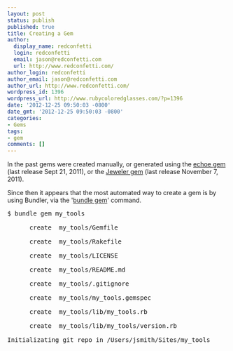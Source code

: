 ```yaml
---
layout: post
status: publish
published: true
title: Creating a Gem
author:
  display_name: redconfetti
  login: redconfetti
  email: jason@redconfetti.com
  url: http://www.redconfetti.com/
author_login: redconfetti
author_email: jason@redconfetti.com
author_url: http://www.redconfetti.com/
wordpress_id: 1396
wordpress_url: http://www.rubycoloredglasses.com/?p=1396
date: '2012-12-25 09:50:03 -0800'
date_gmt: '2012-12-25 09:50:03 -0800'
categories:
- Gems
tags:
- gem
comments: []
---
```

<p>In the past gems were created manually, or generated using the <a href="http://rubygems.org/gems/echoe" target="_blank">echoe gem</a> (last release Sept 21, 2011), or the <a href="https://github.com/appoxy/jeweler" target="_blank">Jeweler gem</a> (last release November 7, 2011).</p>
<p>Since then it appears that the most automated way to create a gem is by using Bundler, via the '<a href="http://gembundler.com/v1.2/bundle_gem.html" target="_blank">bundle gem</a>' command.</p>
<pre class="brush:rails">
$ bundle gem my_tools<br />
      create  my_tools/Gemfile<br />
      create  my_tools/Rakefile<br />
      create  my_tools/LICENSE<br />
      create  my_tools/README.md<br />
      create  my_tools/.gitignore<br />
      create  my_tools/my_tools.gemspec<br />
      create  my_tools/lib/my_tools.rb<br />
      create  my_tools/lib/my_tools/version.rb<br />
Initializating git repo in /Users/jsmith/Sites/my_tools<br />
</pre></p>
